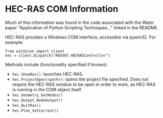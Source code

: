# HEC-RAS COM Information

Much of this information was found in the code associated with the Water paper "Application of Python Scripting Techniques..." linked in the README.

HEC-RAS provides a Windows COM interface, accessible via pywin32.  For example:

```
from win32com import client
hec = client.Dispatch("RAS507.HECRASController")
```

Methods include (functionality specified if known):

* `hec.ShowRas()`: launches HEC-RAS.
* `hec.ProjectOpen(<path>)`: opens the project file specified.  Does not require the HEC-RAS window to be open in order to work, as HEC-RAS is running in the COM object itself.
* `hec.Geometry_GetNodes()`
* `hec.Output_NodeOutput()`
* `hec.QuitRas()`
* `hec.Plan_SetCurrent()`